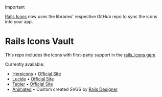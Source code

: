 > [!IMPORTANT]  
> [Rails Icons](https://github.com/Rails-Designer/rails_icons) now uses the libraries' respective GitHub repo to sync the icons into your app.

# Rails Icons Vault

This repo includes the icons with first-party support in the [rails_icons gem](https://github.com/Rails-Designer/rails_icons).

Currently available:

- [Heroicons](https://github.com/Rails-Designer/rails_icons_vault/tree/main/icons/heroicons) • [Official Site](https://heroicons.com/)
- [Lucide](https://github.com/Rails-Designer/rails_icons_vault/tree/main/icons/lucide/outline) • [Official Site](https://lucide.dev/)
- [Tabler](https://github.com/Rails-Designer/rails_icons_vault/tree/main/icons/tabler) • [Official Site](https://tabler.io/icons)
- [Animated](https://github.com/Rails-Designer/rails_icons_vault/tree/main/icons/animated/base) • Custom created SVGS by [Rails Designer](https://railsdesigner.com)
